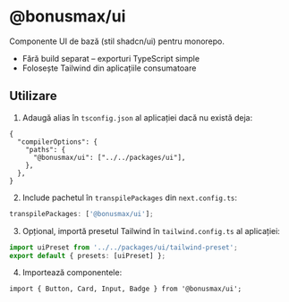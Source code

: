# @bonusmax/ui

Componente UI de bază (stil shadcn/ui) pentru monorepo.

- Fără build separat – exporturi TypeScript simple
- Folosește Tailwind din aplicațiile consumatoare

## Utilizare

1. Adaugă alias în `tsconfig.json` al aplicației dacă nu există deja:

```jsonc
{
  "compilerOptions": {
    "paths": {
      "@bonusmax/ui": ["../../packages/ui"],
    },
  },
}
```

2. Include pachetul în `transpilePackages` din `next.config.ts`:

```ts
transpilePackages: ['@bonusmax/ui'];
```

3. Opțional, importă presetul Tailwind în `tailwind.config.ts` al aplicației:

```ts
import uiPreset from '../../packages/ui/tailwind-preset';
export default { presets: [uiPreset] };
```

4. Importează componentele:

```tsx
import { Button, Card, Input, Badge } from '@bonusmax/ui';
```

